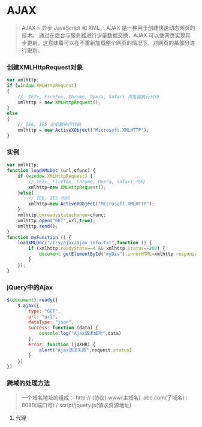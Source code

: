 # AJAX
> AJAX = 异步 JavaScript 和 XML。
AJAX 是一种用于创建快速动态网页的技术。
通过在后台与服务器进行少量数据交换，AJAX 可以使网页实现异步更新。这意味着可以在不重新加载整个网页的情况下，对网页的某部分进行更新。

### 创建XMLHttpRequest对象

```javascript
var xmlhttp;
if (window.XMLHttpRequest)
{
    //  IE7+, Firefox, Chrome, Opera, Safari 浏览器执行代码
	xmlhttp = new XMLHttpRequest();
}
else
{
    // IE6, IE5 浏览器执行代码
    xmlhttp = new ActiveXObject("Microsoft.XMLHTTP");
}
```
### 实例

```javascript
var xmlhttp;
function loadXMLDoc (url,cfunc) {
	if (window.XMLHttpRequest) {
    	// IE7+, Firefox, Chrome, Opera, Safari 代码
		xmlhttp=new XMLHttpRequest();
	}else{
    	// IE6, IE5 代码
		xmlhttp=new ActiveXObject("Microsoft.XMLHTTP");
	}
	xmlhttp.onreadystatechange=cfunc;
	xmlhttp.open("GET",url,true);
	xmlhttp.send();
}
function myFunction () {
	loadXMLDoc("/try/ajax/ajax_info.txt",function () {
		if (xmlhttp.readyState==4 && xmlhttp.status==200) {
			document.getElementById("myDiv").innerHTML=xmlhttp.responseText;
		}
	});
}
```

### jQuery中的Ajax

```javascript
$(document).ready({
	$.ajax({
    	type: "GET",
        url: "url",
        dataType: "json",
        success: function (data) {
        	console.log("Ajax请求成功",data)
        }，
        error: function (jqXHR) {
        	alert("Ajax请求失败",request.status)
		}
	})
})
```

### 跨域的处理方法

> 一个域名地址的组成：
> http:// (协议) www(主域名). abc.com(子域名) : 8080(端口号) / script/jquery.js(请求资源地址)

1. 代理

